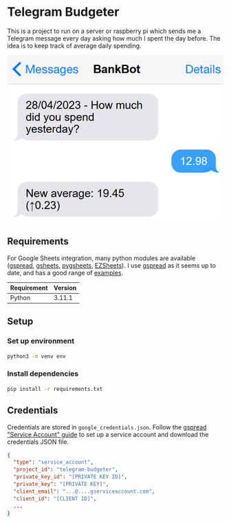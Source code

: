 # Telegram Budgeter

This is a project to run on a server or raspberry pi which sends me a Telegram message every day asking how much I spent the day before. The idea is to keep track of average daily spending.

![Chat with "BankBot": "How much did you spend yesterday?" - "12.98" - "New average: 19.45"](images/conversation.png)

## Requirements

For Google Sheets integration, many python modules are available ([gspread], [gsheets], [pygsheets], [EZSheets]). I use [gspread] as it seems up to date, and has a good range of [examples](https://docs.gspread.org/en/latest/user-guide.html).

| Requirement | Version |
| ----------- | ------- |
| Python      | 3.11.1  |

[gspread]: https://pypi.org/project/gspread/
[gsheets]: https://pypi.org/project/gsheets/
[pygsheets]: https://pypi.org/project/pygsheets/
[EZSheets]: https://pypi.org/project/EZSheets/

## Setup

### Set up environment

```bash
python3 -m venv env
```

### Install dependencies

```bash
pip install -r requirements.txt
```

## Credentials

Credentials are stored in `google_credentials.json`. Follow the [gspread "Service Account" guide][gspread-guide] to set up a service account and download the credentials JSON file.

```json
{
  "type": "service_account",
  "project_id": "telegram-budgeter",
  "private_key_id": "[PRIVATE KEY ID]",
  "private_key": "[PRIVATE KEY]",
  "client_email": "...@....gserviceaccount.com",
  "client_id": "[CLIENT ID]",
  ...
}
```

[gspread-guide]: https://docs.gspread.org/en/latest/oauth2.html#for-bots-using-service-account
